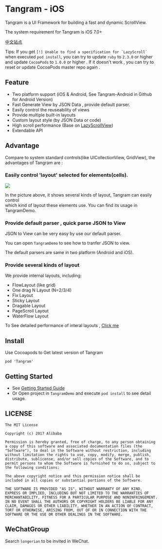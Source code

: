 # Tangram - iOS

Tangram is a UI Framework for building a fast and dynamic ScrollView. 
 
The system requirement for Tangram is iOS 7.0+

[中文站点](http://tangram.pingguohe.net)

Tips: If you get ``[!] Unable to find a specification for `LazyScroll` `` when executed `pod install`, you can try to update `ruby` to `2.3.0` or higher and update `CocoaPods` to `1.0.0` or higher . If it doesn't work , you can try to reset or update CocoaPods master repo again . 

## Feature

- Two platform support (iOS & Android, See Tangram-Android in Github for Android Version)
- Fast Generate View by JSON Data , provide default parser.
- Easily control the reuseability of views 
- Provide multiple built-in layouts 
- Custom layout style (by JSON Data or code)
- High scroll performance (Base on [LazyScrollView](https://github.com/alibaba/LazyScrollView))
- Extendable API

## Advantage

Compare to system standard controls(like UICollectionView, GridView), 
the advantages of Tangram are : 

### Easily control 'layout' selected for elements(cells). 

![](https://gw.alicdn.com/tps/TB1c7HuPVXXXXaGaXXXXXXXXXXX-370-672.gif)

In the picture above, it shows several kinds of layout, Tangram can easily control  
which kind of layout these elements use. You can find its usage in TangramDemo.

### Provide default parser , quick parse JSON to View

JSON to View can be very easy by use our default parser.

You can open `TangramDemo` to see how to tranfer JSON to view.

The default parsers are same in two platform (Android and iOS).

### Provide several kinds of layout 

We provide internal layouts, including:

* FlowLayout (like grid)
* One drag N Layout (N=2/3/4)
* Fix Layout
* Sticky Layout
* Dragable Layout
* PageScroll Layout
* WaterFlow Layout

To See detailed performance of interal layouts , [Click me](https://github.com/alibaba/Tangram-iOS/blob/master/Docs/layoutIndex.md)

## Install

Use Cocoapods to Get latest version of Tangram

```
pod 'Tangram'
```


## Getting Started

- See [Getting Started Guide](https://github.com/alibaba/Tangram-iOS/blob/master/Docs/getting-started.md)
- Or Open project in `TangramDemo` and execute `pod install` to see detail usage.


## LICENSE 

```
The MIT License

Copyright (c) 2017 Alibaba

Permission is hereby granted, free of charge, to any person obtaining a copy of this software and associated documentation files (the "Software"), to deal in the Software without restriction, including without limitation the rights to use, copy, modify, merge, publish, distribute, sublicense, and/or sell copies of the Software, and to permit persons to whom the Software is furnished to do so, subject to the following conditions:

The above copyright notice and this permission notice shall be included in all copies or substantial portions of the Software.

THE SOFTWARE IS PROVIDED "AS IS", WITHOUT WARRANTY OF ANY KIND, EXPRESS OR IMPLIED, INCLUDING BUT NOT LIMITED TO THE WARRANTIES OF MERCHANTABILITY, FITNESS FOR A PARTICULAR PURPOSE AND NONINFRINGEMENT. IN NO EVENT SHALL THE AUTHORS OR COPYRIGHT HOLDERS BE LIABLE FOR ANY CLAIM, DAMAGES OR OTHER LIABILITY, WHETHER IN AN ACTION OF CONTRACT, TORT OR OTHERWISE, ARISING FROM, OUT OF OR IN CONNECTION WITH THE SOFTWARE OR THE USE OR OTHER DEALINGS IN THE SOFTWARE.
```

## WeChatGroup
Search `longerian` to be invited in WeChat.
